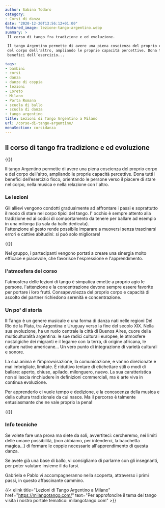 ```yaml
---
author: Sabina Todaro
category:
- Corsi di danza
date: "2020-12-20T13:56:12+01:00"
featured_image: lezione-tango-argentino.webp
summary: >
 Il corso di tango fra tradizione e ed evoluzione.

 Il tango Argentino permette di avere una piena coscienza del proprio corpo e
 del corpo dell'altro, ampliando le proprie capacità percettive. Dona tutti i
 benefici dell’esercizio...

tags:
- bambini
- corsi
- danza
- danze di coppia
- lezioni
- Loreto
- Milano
- Porta Romana
- scuola di ballo
- scuola di danza
- tango argentino
title: Lezioni di Tango Argentino a Milano
url: /corso-di-tango-argentino/
menuSection: corsidanza
---
```

## Il corso di tango fra tradizione e ed evoluzione

<div class="w7 fl pv2">
{{<figureh src="tango-argentino-milano.webp"
alt="Ballare Tango Argentino a Milano"
caption="Ballare Tango Argentino a Milano"
class="ma0">}}
</div>

Il tango Argentino permette di avere una piena coscienza del proprio corpo e del corpo dell'altro, ampliando le proprie capacità percettive. Dona tutti i benefici dell’esercizio fisco, orientando le persone verso il piacere di stare nel corpo, nella musica e nella relazione con l'altro.

### Le lezioni

Gli allievi vengono condotti gradualmente ad affrontare i passi e soprattutto il modo di stare nel corpo tipici del tango. l' occhio è sempre attento alla tradizione ed ai codici di comportamento da tenere per ballare ad esempio in una milonga (la sala da ballo dedicata).<br /> l'attenzione al gesto rende possibile imparare a muoversi senza trascinarsi errori e cattive abitudini: si può solo migliorare!

<div class="w6 fr pl4">
{{<figureh src="ballare-il-tango.webp"
alt="Ballare il tango"
caption="Ballare il tango" >}}
</div>

Nel gruppo, i partecipanti vengono portati a creare una sinergia molto efficace e piacevole, che favorisce l'espressione e l'apprendimento.

### l'atmosfera del corso

l'atmosfera delle lezioni di tango è simpatica emette a proprio agio le persone. l'attenzione e la concentrazione devono sempre essere favorite per portare i loro frutti. Consapevolezza del proprio corpo e capacità di ascolto del partner richiedono serenità e concentrazione.

### Un po' di storia

Il Tango è un genere musicale e una forma di danza nati nelle regioni Del Río de la Plata, tra Argentina e Uruguay verso la fine del secolo XIX. Nella sua evoluzione, ha un ruolo centrale la città di Buenos Aires, cuore della multiculturalità argentina: le sue radici culturali europee, le atmosfere nostalgiche dei migranti e il legame con la terra, di origine africana, le culture native americane... Un vero punto di integrazione di varietà culturali e sonore.

La sua anima è l'improvvisazione, la comunicazione, e vanno direzionate e mai imbrigliate, limitate. È riduttivo tentare di etichettare stili o modi di ballare: aperto, chiuso, apilado, milonguero, nuevo. La sua caratteristica non si lascia rinchiudere in definizioni commerciali, ma è arte viva in continua evoluzione.

Per apprenderlo ci vuole tempo e dedizione, e la conoscenza della musica e della cultura tradizionale da cui nasce. Ma il percorso è talmente entusiasmante che ne vale proprio la pena!

<div class="w7 fl pv2">
{{<figureh src="lezione-tango-argentino.webp"
alt="Le nostre lezioni di tango argentino"
caption="Le nostre lezioni di tango argentino"
class="ma0" >}}
</div>


### Info tecniche

Se volete fare una prova ma siete da soli, avvertiteci: cercheremo, nei limiti delle umane possibilità, (non abbiamo, per intenderci, la bacchetta magica...) di formare le coppie necessarie all'apprendimento di questa danza.

Se avete già una base di ballo, vi consigliamo di parlarne con gli insegnanti, per poter valutare insieme il da farsi.

Gabriela e Pablo vi accompagneranno nella scoperta, attraverso i primi passi, in questo affascinante cammino.

{{< elink title="Lezioni di Tango Argentino a Milano" href="https://milangotango.com/"
text="Per approfondire il tema del tango visita i nostro portale tematico: milangotango.com" >}}
